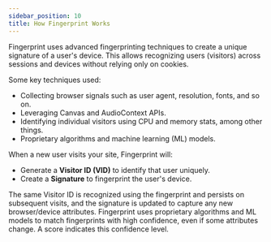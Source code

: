 ```yaml
---
sidebar_position: 10
title: How Fingerprint Works
---
```


Fingerprint uses advanced fingerprinting techniques to create a unique signature of a user's device. This allows recognizing users (visitors) across sessions and devices without relying only on cookies.

Some key techniques used:

- Collecting browser signals such as user agent, resolution, fonts, and so on.
- Leveraging Canvas and AudioContext APIs.
- Identifying individual visitors using CPU and memory stats, among other things.
- Proprietary algorithms and machine learning (ML) models.

When a new user visits your site, Fingerprint will:

- Generate a **Visitor ID (VID)** to identify that user uniquely.
- Create a **Signature** to fingerprint the user's device.

The same Visitor ID is recognized using the fingerprint and persists on subsequent visits, and the signature is updated to capture any new browser/device attributes. Fingerprint uses proprietary algorithms and ML models to match fingerprints with high confidence, even if some attributes change. A score indicates this confidence level.

